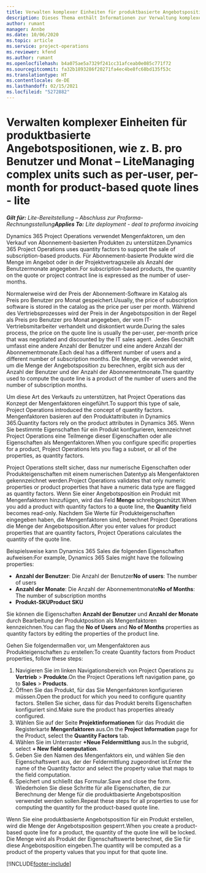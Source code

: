 ```yaml
---
title: Verwalten komplexer Einheiten für produktbasierte Angebotspositionen, wie z. B. pro Benutzer und Monat – Lite
description: Dieses Thema enthält Informationen zur Verwaltung komplexer Einheiten für produktbasierte Angebotspositionen.
author: rumant
manager: Annbe
ms.date: 10/06/2020
ms.topic: article
ms.service: project-operations
ms.reviewer: kfend
ms.author: rumant
ms.openlocfilehash: b4a075ae5a7329f241cc31afceab0e085c771f72
ms.sourcegitcommit: fa32b1893286f20271fa4ec4be8fc68bd135f53c
ms.translationtype: HT
ms.contentlocale: de-DE
ms.lasthandoff: 02/15/2021
ms.locfileid: "5272882"
---
```

# <a name="managing-complex-units-such-as-per-user-per-month-for-product-based-quote-lines---lite"></a><span data-ttu-id="589da-103">Verwalten komplexer Einheiten für produktbasierte Angebotspositionen, wie z. B. pro Benutzer und Monat – Lite</span><span class="sxs-lookup"><span data-stu-id="589da-103">Managing complex units such as per-user, per-month for product-based quote lines - lite</span></span>

<span data-ttu-id="589da-104">_**Gilt für:** Lite-Bereitstellung – Abschluss zur Proforma-Rechnungsstellung_</span><span class="sxs-lookup"><span data-stu-id="589da-104">_**Applies To:** Lite deployment - deal to proforma invoicing_</span></span>

<span data-ttu-id="589da-105">Dynamics 365 Project Operations verwendet Mengenfaktoren, um den Verkauf von Abonnement-basierten Produkten zu unterstützen.</span><span class="sxs-lookup"><span data-stu-id="589da-105">Dynamics 365 Project Operations uses quantity factors to support the sale of subscription-based products.</span></span> <span data-ttu-id="589da-106">Für Abonnement-basierte Produkte wird die Menge im Angebot oder in der Projektvertragszeile als Anzahl der Benutzermonate angegeben.</span><span class="sxs-lookup"><span data-stu-id="589da-106">For subscription-based products, the quantity on the quote or project contract line is expressed as the number of user-months.</span></span>

<span data-ttu-id="589da-107">Normalerweise wird der Preis der Abonnement-Software im Katalog als Preis pro Benutzer pro Monat gespeichert.</span><span class="sxs-lookup"><span data-stu-id="589da-107">Usually, the price of subscription software is stored in the catalog as the price per user per month.</span></span> <span data-ttu-id="589da-108">Während des Vertriebsprozesses wird der Preis in der Angebotsposition in der Regel als Preis pro Benutzer pro Monat angegeben, der vom IT-Vertriebsmitarbeiter verhandelt und diskontiert wurde.</span><span class="sxs-lookup"><span data-stu-id="589da-108">During the sales process, the price on the quote line is usually the per-user, per-month price that was negotiated and discounted by the IT sales agent.</span></span> <span data-ttu-id="589da-109">Jedes Geschäft umfasst eine andere Anzahl der Benutzer und eine andere Anzahl der Abonnementmonate.</span><span class="sxs-lookup"><span data-stu-id="589da-109">Each deal has a different number of users and a different number of subscription months.</span></span> <span data-ttu-id="589da-110">Die Menge, die verwendet wird, um die Menge der Angebotsposition zu berechnen, ergibt sich aus der Anzahl der Benutzer und der Anzahl der Abonnementmonate.</span><span class="sxs-lookup"><span data-stu-id="589da-110">The quantity used to compute the quote line is a product of the number of users and the number of subscription months.</span></span>

<span data-ttu-id="589da-111">Um diese Art des Verkaufs zu unterstützen, hat Project Operations das Konzept der Mengenfaktoren eingeführt.</span><span class="sxs-lookup"><span data-stu-id="589da-111">To support this type of sale, Project Operations introduced the concept of quantity factors.</span></span> <span data-ttu-id="589da-112">Mengenfaktoren basieren auf den Produktattributen in Dynamics 365.</span><span class="sxs-lookup"><span data-stu-id="589da-112">Quantity factors rely on the product attributes in Dynamics 365.</span></span> <span data-ttu-id="589da-113">Wenn Sie bestimmte Eigenschaften für ein Produkt konfigurieren, kennzeichnet Project Operations eine Teilmenge dieser Eigenschaften oder alle Eigenschaften als Mengenfaktoren.</span><span class="sxs-lookup"><span data-stu-id="589da-113">When you configure specific properties for a product, Project Operations lets you flag a subset, or all of the properties, as quantity factors.</span></span>

<span data-ttu-id="589da-114">Project Operations stellt sicher, dass nur numerische Eigenschaften oder Produkteigenschaften mit einem numerischen Datentyp als Mengenfaktoren gekennzeichnet werden.</span><span class="sxs-lookup"><span data-stu-id="589da-114">Project Operations validates that only numeric properties or product properties that have a numeric data type are flagged as quantity factors.</span></span> <span data-ttu-id="589da-115">Wenn Sie einer Angebotsposition ein Produkt mit Mengenfaktoren hinzufügen, wird das Feld **Menge** schreibgeschützt.</span><span class="sxs-lookup"><span data-stu-id="589da-115">When you add a product with quantity factors to a quote line, the **Quantity** field becomes read-only.</span></span> <span data-ttu-id="589da-116">Nachdem Sie Werte für Produkteigenschaften eingegeben haben, die Mengenfaktoren sind, berechnet Project Operations die Menge der Angebotsposition.</span><span class="sxs-lookup"><span data-stu-id="589da-116">After you enter values for product properties that are quantity factors, Project Operations calculates the quantity of the quote line.</span></span>

<span data-ttu-id="589da-117">Beispielsweise kann Dynamics 365 Sales die folgenden Eigenschaften aufweisen:</span><span class="sxs-lookup"><span data-stu-id="589da-117">For example, Dynamics 365 Sales might have the following properties:</span></span>

- <span data-ttu-id="589da-118">**Anzahl der Benutzer**: Die Anzahl der Benutzer</span><span class="sxs-lookup"><span data-stu-id="589da-118">**No of users**: The number of users</span></span>
- <span data-ttu-id="589da-119">**Anzahl der Monate**: Die Anzahl der Abonnementmonate</span><span class="sxs-lookup"><span data-stu-id="589da-119">**No of Months**: The number of subscription months</span></span>
- <span data-ttu-id="589da-120">**Produkt-SKU**</span><span class="sxs-lookup"><span data-stu-id="589da-120">**Product SKU**</span></span>

<span data-ttu-id="589da-121">Sie können die Eigenschaften **Anzahl der Benutzer** und **Anzahl der Monate** durch Bearbeitung der Produktposition als Mengenfaktoren kennzeichnen.</span><span class="sxs-lookup"><span data-stu-id="589da-121">You can flag the **No of Users** and **No of Months** properties as quantity factors by editing the properties of the product line.</span></span>

<span data-ttu-id="589da-122">Gehen Sie folgendermaßen vor, um Mengenfaktoren aus Produkteigenschaften zu erstellen:</span><span class="sxs-lookup"><span data-stu-id="589da-122">To create Quantity factors from Product properties, follow these steps:</span></span>

1. <span data-ttu-id="589da-123">Navigieren Sie im linken Navigationsbereich von Project Operations zu **Vertrieb** > **Produkte**.</span><span class="sxs-lookup"><span data-stu-id="589da-123">On the Project Operations left navigation pane, go to **Sales** > **Products**.</span></span>
2. <span data-ttu-id="589da-124">Öffnen Sie das Produkt, für das Sie Mengenfaktoren konfigurieren müssen.</span><span class="sxs-lookup"><span data-stu-id="589da-124">Open the product for which you need to configure quantity factors.</span></span> <span data-ttu-id="589da-125">Stellen Sie sicher, dass für das Produkt bereits Eigenschaften konfiguriert sind.</span><span class="sxs-lookup"><span data-stu-id="589da-125">Make sure the product has properties already configured.</span></span>
3. <span data-ttu-id="589da-126">Wählen Sie auf der Seite **Projektinformationen** für das Produkt die Registerkarte **Mengenfaktoren** aus.</span><span class="sxs-lookup"><span data-stu-id="589da-126">On the **Project Information** page for the Product, select the **Quantity Factors** tab.</span></span>
4. <span data-ttu-id="589da-127">Wählen Sie im Unterraster **+Neue Feldermittlung** aus.</span><span class="sxs-lookup"><span data-stu-id="589da-127">In the subgrid, select **+ New field computation**.</span></span>
5. <span data-ttu-id="589da-128">Geben Sie den Namen des Mengenfaktors ein, und wählen Sie den Eigenschaftswert aus, der der Feldermittlung zugeordnet ist.</span><span class="sxs-lookup"><span data-stu-id="589da-128">Enter the name of the Quantity factor and select the property value that maps to the field computation.</span></span>
6. <span data-ttu-id="589da-129">Speichert und schließt das Formular.</span><span class="sxs-lookup"><span data-stu-id="589da-129">Save and close the form.</span></span> <span data-ttu-id="589da-130">Wiederholen Sie diese Schritte für alle Eigenschaften, die zur Berechnung der Menge für die produktbasierte Angebotsposition verwendet werden sollen.</span><span class="sxs-lookup"><span data-stu-id="589da-130">Repeat these steps for all properties to use for computing the quantity for the product-based quote line.</span></span>

<span data-ttu-id="589da-131">Wenn Sie eine produktbasierte Angebotsposition für ein Produkt erstellen, wird die Menge der Angebotsposition gesperrt.</span><span class="sxs-lookup"><span data-stu-id="589da-131">When you create a product-based quote line for a product, the quantity of the quote line will be locked.</span></span> <span data-ttu-id="589da-132">Die Menge wird als Produkt der Eigenschaftswerte berechnet, die Sie für diese Angebotsposition eingeben.</span><span class="sxs-lookup"><span data-stu-id="589da-132">The quantity will be computed as a product of the property values that you input for that quote line.</span></span>


[!INCLUDE[footer-include](../../includes/footer-banner.md)]